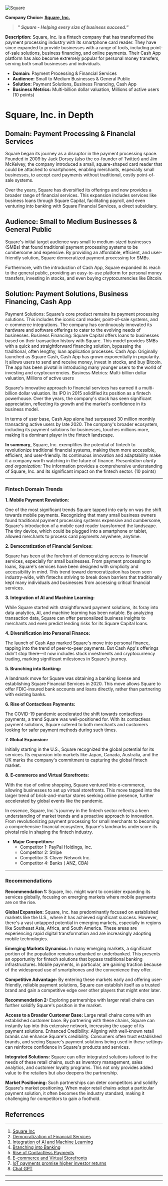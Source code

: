 
![Square](/images/Square.png)

**Company Choice:** **[Square, Inc.](https://squareup.com/au/en)**
> ***" Square - Helping every size of business succeed."***



**Description:** Square, Inc. is a fintech company that has transformed the payment processing industry with its smartphone card reader. They have since expanded to provide businesses with a range of tools, including point-of-sale solutions, business financing, and online payments. Their Cash App platform has also become extremely popular for personal money transfers, serving both small businesses and individuals.

* **Domain:** Payment Processing & Financial Services
* **Audience:** Small to Medium Businesses & General Public
* **Solution:** Payment Solutions, Business Financing, Cash App
* **Business Metrics:** Multi-billion dollar valuation, Millions of active users (10 points)

# Square, Inc. in Depth
## Domain: Payment Processing & Financial Services

Square began its journey as a disruptor in the payment processing space. Founded in 2009 by Jack Dorsey (also the co-founder of Twitter) and Jim McKelvey, the company introduced a small, square-shaped card reader that could be attached to smartphones, enabling merchants, especially small businesses, to accept card payments without traditional, costly point-of-sale systems.

Over the years, Square has diversified its offerings and now provides a broader range of financial services. This expansion includes services like business loans through Square Capital, facilitating payroll, and even venturing into banking with Square Financial Services, a direct subsidiary.

## Audience: Small to Medium Businesses & General Public

Square's initial target audience was small to medium-sized businesses (SMBs) that found traditional payment processing systems to be cumbersome and expensive. By providing an affordable, efficient, and user-friendly solution, Square democratized payment processing for SMBs.

Furthermore, with the introduction of Cash App, Square expanded its reach to the general public, providing an easy-to-use platform for personal money transfers, investing in stocks, and even buying cryptocurrencies like Bitcoin.

## Solution: Payment Solutions, Business Financing, Cash App

Payment Solutions: Square's core product remains its payment processing solutions. This includes the iconic card reader, point-of-sale systems, and e-commerce integrations. The company has continuously innovated its hardware and software offerings to cater to the evolving needs of businesses.
Business Financing: Square Capital offers loans to businesses based on their transaction history with Square. This model provides SMBs with a quick and straightforward financing solution, bypassing the traditional, often lengthy, loan application processes.
Cash App: Originally launched as Square Cash, Cash App has grown exponentially in popularity. It allows users to send and receive money, invest in stocks, and buy Bitcoin. The app has been pivotal in introducing many younger users to the world of investing and cryptocurrencies.
Business Metrics: Multi-billion dollar valuation, Millions of active users

Square's innovative approach to financial services has earned it a multi-billion dollar valuation. Its IPO in 2015 solidified its position as a fintech powerhouse. Over the years, the company's stock has seen significant appreciation, reflecting its growth and the market's confidence in its business model.

In terms of user base, Cash App alone had surpassed 30 million monthly transacting active users by late 2020. The company's broader ecosystem, including its payment solutions for businesses, touches millions more, making it a dominant player in the fintech landscape.

**In summary**, Square, Inc. exemplifies the potential of fintech to revolutionize traditional financial systems, making them more accessible, efficient, and user-friendly. Its continuous innovation and adaptability make it a company worth watching in the future of finance.
*Presentation clarity and organization:* The information provides a comprehensive understanding of Square, Inc. and its significant impact on the fintech sector. (10 points)

---

### Fintech Domain Trends

**1. Mobile Payment Revolution:**

One of the most significant trends Square tapped into early on was the shift towards mobile payments. Recognizing that many small business owners found traditional payment processing systems expensive and cumbersome, Square's introduction of a mobile card reader transformed the landscape. The tiny device, which could be plugged into a smartphone or tablet, allowed merchants to process card payments anywhere, anytime.

**2. Democratization of Financial Services:**

Square has been at the forefront of democratizing access to financial services, especially for small businesses. From payment processing to loans, Square's services have been designed with simplicity and accessibility in mind. This trend toward democratization has been seen industry-wide, with fintechs striving to break down barriers that traditionally kept many individuals and businesses from accessing critical financial services.

**3. Integration of AI and Machine Learning:**

While Square started with straightforward payment solutions, its foray into data analytics, AI, and machine learning has been notable. By analyzing transaction data, Square can offer personalized business insights to merchants and even predict lending risks for its Square Capital loans.

**4. Diversification into Personal Finance:**

The launch of Cash App marked Square's move into personal finance, tapping into the trend of peer-to-peer payments. But Cash App's offerings didn't stop there—it now includes stock investments and cryptocurrency trading, marking significant milestones in Square's journey.

**5. Branching into Banking:**

A landmark move for Square was obtaining a banking license and establishing Square Financial Services in 2020. This move allows Square to offer FDIC-insured bank accounts and loans directly, rather than partnering with existing banks.

**6. Rise of Contactless Payments:**

The COVID-19 pandemic accelerated the shift towards contactless payments, a trend Square was well-positioned for. With its contactless payment solutions, Square catered to both merchants and customers looking for safer payment methods during such times.

**7. Global Expansion:**

Initially starting in the U.S., Square recognized the global potential for its services. Its expansion into markets like Japan, Canada, Australia, and the UK marks the company's commitment to capturing the global fintech market.

**8. E-commerce and Virtual Storefronts:**

With the rise of online shopping, Square ventured into e-commerce, allowing businesses to set up virtual storefronts. This move tapped into the larger trend of brick-and-mortar stores seeking online presence, further accelerated by global events like the pandemic.

In essence, Square, Inc.'s journey in the fintech sector reflects a keen understanding of market trends and a proactive approach to innovation. From revolutionizing payment processing for small merchants to becoming a comprehensive financial ecosystem, Square's landmarks underscore its pivotal role in shaping the fintech industry.

* **Major Competitors:** 
  - Competitor 1: PayPal Holdings, Inc.
  - Competitor 2: Stripe
  - Competitor 3: Clover Network Inc. 
  - Competitor 4: Banks ( ANZ, CBA)

---


### Recommendations


**Recommendation 1:** Square, Inc. might want to consider expanding its services globally, focusing on emerging markets where mobile payments are on the rise.

**Global Expansion:** Square, Inc. has predominantly focused on established markets like the U.S., where it has achieved significant success. However, there's a vast untapped potential in emerging markets, especially in regions like Southeast Asia, Africa, and South America. These areas are experiencing rapid digital transformation and are increasingly adopting mobile technologies.

**Emerging Markets Dynamics:** In many emerging markets, a significant portion of the population remains unbanked or underbanked. This presents an opportunity for fintech solutions that bypass traditional banking infrastructures. Mobile payments, in particular, are gaining traction because of the widespread use of smartphones and the convenience they offer.

**Competitive Advantage:** By entering these markets early and offering user-friendly, reliable payment solutions, Square can establish itself as a trusted brand and gain a competitive edge over other players that might enter later.

**Recommendation 2:** Exploring partnerships with larger retail chains can further solidify Square's position in the market.

**Access to a Broader Customer Base:** Large retail chains come with an established customer base. By partnering with these chains, Square can instantly tap into this extensive network, increasing the usage of its payment solutions.
Enhanced Credibility: Aligning with well-known retail brands can enhance Square's credibility. Consumers often trust established brands, and seeing Square's payment solutions being used in these settings can reinforce confidence in Square's products and services.

**Integrated Solutions:** Square can offer integrated solutions tailored to the needs of these retail chains, such as inventory management, sales analytics, and customer loyalty programs. This not only provides added value to the retailers but also deepens the partnership.

**Market Positioning:** Such partnerships can deter competitors and solidify Square's market positioning. When major retail chains adopt a particular payment solution, it often becomes the industry standard, making it challenging for competitors to gain a foothold.

**Referrences**
---
---
1. [Square Inc](https://squareup.com/au/en)
2. [Democratization of Financial Services](https://www.wired.com/story/square-register-tablet/)
3. [Integration of AI and Machine Learning](https://betakit.com/toronto-machine-learning-startup-dessa-acquired-by-square/)
4. [Branching into Banking](https://www.reuters.com/business/finance/square-launches-small-business-banking-2021-07-20/#:~:text=The%20new%20services%20come%20following,Utah%20Department%20of%20Financial%20Institutions.)
5. [Rise of Contactless Payments](https://www.businessinsider.com/square-store-payments-growth-sales-2020-2021-1)
6. [E-commerce and Virtual Storefronts](https://squareup.com/au/en/press/unboxed-2022-dayof?country_redirection=true)
7. [IoT payments promise higher investor returns](https://jfin-swufe.springeropen.com/articles/10.1186/s40854-022-00403-z)
8. [Chat GPT](https://chat.openai.com)

---
---

